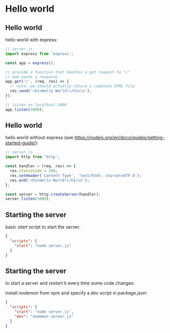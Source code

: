 # Hello world

## Hello world

hello world with express:

```js
// server.js
import express from 'express';

const app = express();

// provide a function that handles a get request to "/"
// and sends a response
app.get('/', (req, res) => {
  // note: we should actually return a complete HTML file
  res.send('<h1>Hello World!</h1>\n');
});

// listen on localhost:3000
app.listen(3000);
```

## Hello world

hello world without express (see https://nodejs.org/en/docs/guides/getting-started-guide/):

```js
// server.js
import http from 'http';

const handler = (req, res) => {
  res.statusCode = 200;
  res.setHeader('Content-Type', 'text/html; charset=UTF-8');
  res.end('<h1>Hello World!</h1>\n');
};

const server = http.createServer(handler);
server.listen(3000);
```

## Starting the server

basic _start_ script to start the server:

```json
{
  "scripts": {
    "start": "node server.js"
  }
}
```

## Starting the server

to start a server and _restart_ it every time some code changes:

install _nodemon_ from npm and specify a _dev_ script in _package.json_:

```json
{
  "scripts": {
    "start": "node server.js",
    "dev": "nodemon server.js"
  }
}
```
